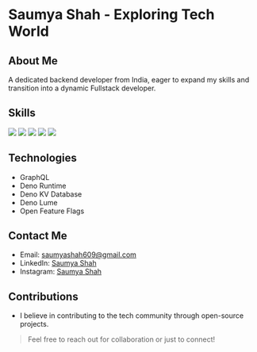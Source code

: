 # Saumya Shah - Exploring Tech World

## About Me
A dedicated backend developer from India, eager to expand my skills and transition into a dynamic Fullstack developer.

## Skills

<img src="https://img.shields.io/badge/JavaScript-323330?style=for-the-badge&logo=javascript&logoColor=F7DF1E" /> <img src="https://img.shields.io/badge/TypeScript-007ACC?style=for-the-badge&logo=typescript&logoColor=white" /> <img src="https://img.shields.io/badge/Rust-000000?style=for-the-badge&logo=rust&logoColor=white" /> <img src="https://img.shields.io/badge/Cucumber-43B02A?style=for-the-badge&logo=cucumber&logoColor=white" /> <img src="https://img.shields.io/badge/github%20copilot-000000?style=for-the-badge&logo=githubcopilot&logoColor=white" />

## Technologies

- GraphQL
- Deno Runtime
- Deno KV Database
- Deno Lume
- Open Feature Flags

## Contact Me

- Email: [saumyashah609@gmail.com](mailto:saumyashah609@gmail.com)
- LinkedIn: [Saumya Shah](https://www.linkedin.com/in/saumyashah1729)
- Instagram: [Saumya Shah](https://www.instagram.com/saumya__13_)

## Contributions
- I believe in contributing to the tech community through open-source projects.

> Feel free to reach out for collaboration or just to connect!

